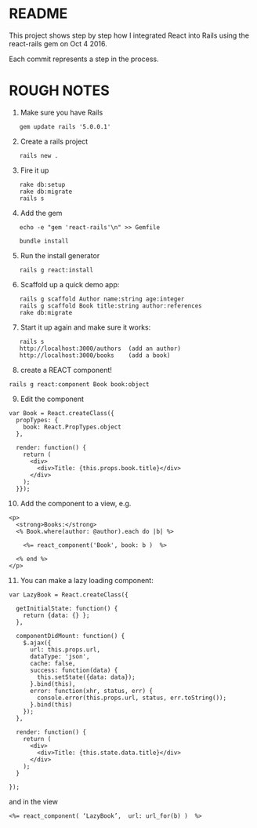 # README

This project shows step by step how I integrated React into Rails using the react-rails gem on Oct 4 2016.  

Each commit represents a step in the process. 

# ROUGH NOTES

1. Make sure you have Rails

```
   gem update rails '5.0.0.1'
```

2. Create a rails project

```
   rails new .
```

3. Fire it up

```
   rake db:setup 
   rake db:migrate
   rails s
```

4. Add the gem

```
   echo -e "gem 'react-rails'\n" >> Gemfile

   bundle install
```

5. Run the install generator

```
   rails g react:install
```

6. Scaffold up a quick demo app:

```
   rails g scaffold Author name:string age:integer
   rails g scaffold Book title:string author:references
   rake db:migrate
```

7. Start it up again and make sure it works:

```
   rails s
   http://localhost:3000/authors  (add an author)		
   http://localhost:3000/books    (add a book)
```

8. create a REACT component!

```
rails g react:component Book book:object
```

9.  Edit the component


```
var Book = React.createClass({
  propTypes: {
    book: React.PropTypes.object
  },

  render: function() {
    return (
      <div>
        <div>Title: {this.props.book.title}</div>
      </div>
    );
  }});
```

10.  Add the component to a view, e.g.

```
<p>
  <strong>Books:</strong>
  <% Book.where(author: @author).each do |b| %>

    <%= react_component('Book', book: b )  %>

  <% end %>
</p>
```

11.  You can make a lazy loading component:

```
var LazyBook = React.createClass({

  getInitialState: function() {
    return {data: {} };
  },

  componentDidMount: function() {
    $.ajax({
      url: this.props.url,
      dataType: 'json',
      cache: false,
      success: function(data) {
        this.setState({data: data});
      }.bind(this),
      error: function(xhr, status, err) {
        console.error(this.props.url, status, err.toString());
      }.bind(this)
    });
  },

  render: function() {
    return (
      <div>
        <div>Title: {this.state.data.title}</div>
      </div>
    );
  }

});
```

and in the view

```
<%= react_component( ‘LazyBook’,  url: url_for(b) )  %>
```
